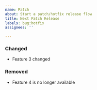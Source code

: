 ```yaml
---
name: Patch
about: Start a patch/hotfix release flow
title: Next Patch Release
labels: bug:hotfix
assignees: ''

---
```


### Changed
- Feature 3 changed

### Removed
- Feature 4 is no longer available
